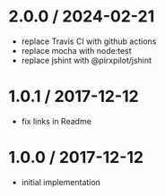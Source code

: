 
2.0.0 / 2024-02-21
==================

 * replace Travis CI with github actions
 * replace mocha with node:test
 * replace jshint with @pirxpilot/jshint

1.0.1 / 2017-12-12
==================

 * fix links in Readme

1.0.0 / 2017-12-12
==================

 * initial implementation
